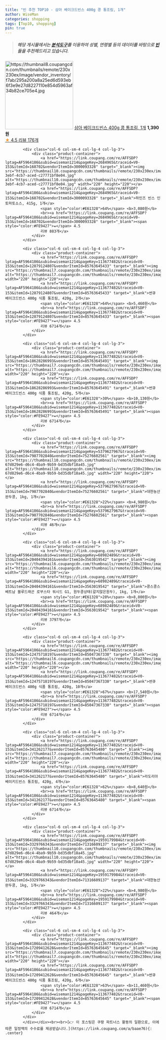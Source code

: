 ```yaml
---
title: "빈 추천 TOP10 - 삼아 베이크드빈스 400g 콩 통조림, 1개"
author: WiseMan
categories: shopping
tags: [Top10, shopping]
pin: true
---
```


> ##### 해당 게시물에서는 [**분석도구**](https://itemscout.io/)를 이용하여 **성별**, **연령별** 등의 데이터를 바탕으로 [**빈**](https://link.coupang.com/a/baae76)들을 추천해드리고 있습니다.
<div class="container"><div class="row">
            <div class="col-6 col-sm-4 col-lg-4 col-lg-3">
                <div class="product-container">
                    <a href="https://link.coupang.com/re/AFFSDP?lptag=AF5964186&subid=wiseman1214&pageKey=6804914008&traceid=V0-153&itemId=114423913&vendorItemId=86944957274" target="_blank"><img src="https://thumbnail8.coupangcdn.com/thumbnails/remote/230x230ex/image/vendor_inventory/f7ab/295a200a8a25ed6d593eb6f3e9e27d8227110e854d5963af34b82ce705e4.jpg" alt="https://thumbnail8.coupangcdn.com/thumbnails/remote/230x230ex/image/vendor_inventory/f7ab/295a200a8a25ed6d593eb6f3e9e27d8227110e854d5963af34b82ce705e4.jpg" width="220" height="220"></a>
                    <a href="https://link.coupang.com/re/AFFSDP?lptag=AF5964186&subid=wiseman1214&pageKey=6804914008&traceid=V0-153&itemId=114423913&vendorItemId=86944957274" target="_blank">삼아 베이크드빈스 400g 콩 통조림, 1개</a>
                    <span style="color:#E61328"></span> <b>1,390원</b>
                    <br><a href="https://link.coupang.com/re/AFFSDP?lptag=AF5964186&subid=wiseman1214&pageKey=6804914008&traceid=V0-153&itemId=114423913&vendorItemId=86944957274" target="_blank"><span style="color:#FE9427">★</span> 4.5
                    리뷰 176개</a>
                </div>
            </div>
            
            <div class="col-6 col-sm-4 col-lg-4 col-lg-3">
                <div class="product-container">
                    <a href="https://link.coupang.com/re/AFFSDP?lptag=AF5964186&subid=wiseman1214&pageKey=2684965&traceid=V0-153&itemId=168702&vendorItemId=3000093328" target="_blank"><img src="https://thumbnail10.coupangcdn.com/thumbnails/remote/230x230ex/image/product/image/vendoritem/2018/03/14/3000093328/3141f872-3ebf-4cb7-aced-c27771bf8e04.jpg" alt="https://thumbnail10.coupangcdn.com/thumbnails/remote/230x230ex/image/product/image/vendoritem/2018/03/14/3000093328/3141f872-3ebf-4cb7-aced-c27771bf8e04.jpg" width="220" height="220"></a>
                    <a href="https://link.coupang.com/re/AFFSDP?lptag=AF5964186&subid=wiseman1214&pageKey=2684965&traceid=V0-153&itemId=168702&vendorItemId=3000093328" target="_blank">하인즈 빈스 인 토마토소스, 415g, 1개</a>
                    <span style="color:#E61328">64%</span> <b>3,080원</b>
                    <br><a href="https://link.coupang.com/re/AFFSDP?lptag=AF5964186&subid=wiseman1214&pageKey=2684965&traceid=V0-153&itemId=168702&vendorItemId=3000093328" target="_blank"><span style="color:#FE9427">★</span> 4.5
                    리뷰 883개</a>
                </div>
            </div>
            
            <div class="col-6 col-sm-4 col-lg-4 col-lg-3">
                <div class="product-container">
                    <a href="https://link.coupang.com/re/AFFSDP?lptag=AF5964186&subid=wiseman1214&pageKey=113677482&traceid=V0-153&itemId=12879124807&vendorItemId=85763645433" target="_blank"><img src="https://thumbnail7.coupangcdn.com/thumbnails/remote/230x230ex/image/vendor_inventory/3d84/20e289bbfbe61a65a94c40ce00dd2e8cc43c5b0c0f0df8f9a62b7cbb073a.png" alt="https://thumbnail7.coupangcdn.com/thumbnails/remote/230x230ex/image/vendor_inventory/3d84/20e289bbfbe61a65a94c40ce00dd2e8cc43c5b0c0f0df8f9a62b7cbb073a.png" width="220" height="220"></a>
                    <a href="https://link.coupang.com/re/AFFSDP?lptag=AF5964186&subid=wiseman1214&pageKey=113677482&traceid=V0-153&itemId=12879124807&vendorItemId=85763645433" target="_blank">썬큐 베이크드빈스 400g 식품 통조림, 420g, 2개</a>
                    <span style="color:#E61328">64%</span> <b>5,460원</b>
                    <br><a href="https://link.coupang.com/re/AFFSDP?lptag=AF5964186&subid=wiseman1214&pageKey=113677482&traceid=V0-153&itemId=12879124807&vendorItemId=85763645433" target="_blank"><span style="color:#FE9427">★</span> 4.5
                    리뷰 6714개</a>
                </div>
            </div>
            
            <div class="col-6 col-sm-4 col-lg-4 col-lg-3">
                <div class="product-container">
                    <a href="https://link.coupang.com/re/AFFSDP?lptag=AF5964186&subid=wiseman1214&pageKey=113677482&traceid=V0-153&itemId=18628286993&vendorItemId=85763645491" target="_blank"><img src="https://thumbnail7.coupangcdn.com/thumbnails/remote/230x230ex/image/vendor_inventory/3d84/20e289bbfbe61a65a94c40ce00dd2e8cc43c5b0c0f0df8f9a62b7cbb073a.png" alt="https://thumbnail7.coupangcdn.com/thumbnails/remote/230x230ex/image/vendor_inventory/3d84/20e289bbfbe61a65a94c40ce00dd2e8cc43c5b0c0f0df8f9a62b7cbb073a.png" width="220" height="220"></a>
                    <a href="https://link.coupang.com/re/AFFSDP?lptag=AF5964186&subid=wiseman1214&pageKey=113677482&traceid=V0-153&itemId=18628286993&vendorItemId=85763645491" target="_blank">썬큐 베이크드빈스 400g 식품 통조림, 420g, 5개</a>
                    <span style="color:#E61328">30%</span> <b>10,130원</b>
                    <br><a href="https://link.coupang.com/re/AFFSDP?lptag=AF5964186&subid=wiseman1214&pageKey=113677482&traceid=V0-153&itemId=18628286993&vendorItemId=85763645491" target="_blank"><span style="color:#FE9427">★</span> 4.5
                    리뷰 6714개</a>
                </div>
            </div>
            
            <div class="col-6 col-sm-4 col-lg-4 col-lg-3">
                <div class="product-container">
                    <a href="https://link.coupang.com/re/AFFSDP?lptag=AF5964186&subid=wiseman1214&pageKey=5379627967&traceid=V0-153&itemId=7987702840&vendorItemId=75276602561" target="_blank"><img src="https://thumbnail10.coupangcdn.com/thumbnails/remote/230x230ex/image/retail/images/6607481557207827-67d829e6-d6c4-4ba9-9b59-bd35dbf18a45.jpg" alt="https://thumbnail10.coupangcdn.com/thumbnails/remote/230x230ex/image/retail/images/6607481557207827-67d829e6-d6c4-4ba9-9b59-bd35dbf18a45.jpg" width="220" height="220"></a>
                    <a href="https://link.coupang.com/re/AFFSDP?lptag=AF5964186&subid=wiseman1214&pageKey=5379627967&traceid=V0-153&itemId=7987702840&vendorItemId=75276602561" target="_blank">대한농산 완두콩, 1kg, 1개</a>
                    <span style="color:#E61328">22%</span> <b>4,980원</b>
                    <br><a href="https://link.coupang.com/re/AFFSDP?lptag=AF5964186&subid=wiseman1214&pageKey=5379627967&traceid=V0-153&itemId=7987702840&vendorItemId=75276602561" target="_blank"><span style="color:#FE9427">★</span> 4.5
                    리뷰 46개</a>
                </div>
            </div>
            
            <div class="col-6 col-sm-4 col-lg-4 col-lg-3">
                <div class="product-container">
                    <a href="https://link.coupang.com/re/AFFSDP?lptag=AF5964186&subid=wiseman1214&pageKey=68982489&traceid=V0-153&itemId=20404394161&vendorItemId=3563019542" target="_blank"><img src="https://thumbnail6.coupangcdn.com/thumbnails/remote/230x230ex/image/vendor_inventory/239c/4e045a142ce3f67df2912ce8d5b116807f2f75b85f82aa08407f8f734a07.jpg" alt="https://thumbnail6.coupangcdn.com/thumbnails/remote/230x230ex/image/vendor_inventory/239c/4e045a142ce3f67df2912ce8d5b116807f2f75b85f82aa08407f8f734a07.jpg" width="220" height="220"></a>
                    <a href="https://link.coupang.com/re/AFFSDP?lptag=AF5964186&subid=wiseman1214&pageKey=68982489&traceid=V0-153&itemId=20404394161&vendorItemId=3563019542" target="_blank">콩스콩스 베트남 블루드래곤 로부스타 워시드 G1, 원두콩상태(갈지않은원두), 1kg, 1개</a>
                    <span style="color:#E61328">28%</span> <b>8,800원</b>
                    <br><a href="https://link.coupang.com/re/AFFSDP?lptag=AF5964186&subid=wiseman1214&pageKey=68982489&traceid=V0-153&itemId=20404394161&vendorItemId=3563019542" target="_blank"><span style="color:#FE9427">★</span> 4.5
                    리뷰 3797개</a>
                </div>
            </div>
            
            <div class="col-6 col-sm-4 col-lg-4 col-lg-3">
                <div class="product-container">
                    <a href="https://link.coupang.com/re/AFFSDP?lptag=AF5964186&subid=wiseman1214&pageKey=113677482&traceid=V0-153&itemId=12475718197&vendorItemId=85047367330" target="_blank"><img src="https://thumbnail6.coupangcdn.com/thumbnails/remote/230x230ex/image/vendor_inventory/236d/6b5d064379df9ea11b0935a618c87e49116d31f0bffdc9aaab07f7bb2634.png" alt="https://thumbnail6.coupangcdn.com/thumbnails/remote/230x230ex/image/vendor_inventory/236d/6b5d064379df9ea11b0935a618c87e49116d31f0bffdc9aaab07f7bb2634.png" width="220" height="220"></a>
                    <a href="https://link.coupang.com/re/AFFSDP?lptag=AF5964186&subid=wiseman1214&pageKey=113677482&traceid=V0-153&itemId=12475718197&vendorItemId=85047367330" target="_blank">썬큐 베이크드빈스 400g 식품 통조림, 420g, 10개</a>
                    <span style="color:#E61328">67%</span> <b>17,540원</b>
                    <br><a href="https://link.coupang.com/re/AFFSDP?lptag=AF5964186&subid=wiseman1214&pageKey=113677482&traceid=V0-153&itemId=12475718197&vendorItemId=85047367330" target="_blank"><span style="color:#FE9427">★</span> 4.5
                    리뷰 6714개</a>
                </div>
            </div>
            
            <div class="col-6 col-sm-4 col-lg-4 col-lg-3">
                <div class="product-container">
                    <a href="https://link.coupang.com/re/AFFSDP?lptag=AF5964186&subid=wiseman1214&pageKey=113677482&traceid=V0-153&itemId=341262177&vendorItemId=85763645480" target="_blank"><img src="https://thumbnail7.coupangcdn.com/thumbnails/remote/230x230ex/image/vendor_inventory/3d84/20e289bbfbe61a65a94c40ce00dd2e8cc43c5b0c0f0df8f9a62b7cbb073a.png" alt="https://thumbnail7.coupangcdn.com/thumbnails/remote/230x230ex/image/vendor_inventory/3d84/20e289bbfbe61a65a94c40ce00dd2e8cc43c5b0c0f0df8f9a62b7cbb073a.png" width="220" height="220"></a>
                    <a href="https://link.coupang.com/re/AFFSDP?lptag=AF5964186&subid=wiseman1214&pageKey=113677482&traceid=V0-153&itemId=341262177&vendorItemId=85763645480" target="_blank">라도리아 베이키드빈스 통조림, 420g, 4개</a>
                    <span style="color:#E61328">62%</span> <b>8,640원</b>
                    <br><a href="https://link.coupang.com/re/AFFSDP?lptag=AF5964186&subid=wiseman1214&pageKey=113677482&traceid=V0-153&itemId=341262177&vendorItemId=85763645480" target="_blank"><span style="color:#FE9427">★</span> 4.5
                    리뷰 6714개</a>
                </div>
            </div>
            
            <div class="col-6 col-sm-4 col-lg-4 col-lg-3">
                <div class="product-container">
                    <a href="https://link.coupang.com/re/AFFSDP?lptag=AF5964186&subid=wiseman1214&pageKey=1959179984&traceid=V0-153&itemId=3329766343&vendorItemId=71316609137" target="_blank"><img src="https://thumbnail10.coupangcdn.com/thumbnails/remote/230x230ex/image/retail/images/6607481557207827-67d829e6-d6c4-4ba9-9b59-bd35dbf18a45.jpg" alt="https://thumbnail10.coupangcdn.com/thumbnails/remote/230x230ex/image/retail/images/6607481557207827-67d829e6-d6c4-4ba9-9b59-bd35dbf18a45.jpg" width="220" height="220"></a>
                    <a href="https://link.coupang.com/re/AFFSDP?lptag=AF5964186&subid=wiseman1214&pageKey=1959179984&traceid=V0-153&itemId=3329766343&vendorItemId=71316609137" target="_blank">대한농산 완두콩, 1kg, 1개</a>
                    <span style="color:#E61328">22%</span> <b>4,980원</b>
                    <br><a href="https://link.coupang.com/re/AFFSDP?lptag=AF5964186&subid=wiseman1214&pageKey=1959179984&traceid=V0-153&itemId=3329766343&vendorItemId=71316609137" target="_blank"><span style="color:#FE9427">★</span> 4.5
                    리뷰 464개</a>
                </div>
            </div>
            
            <div class="col-6 col-sm-4 col-lg-4 col-lg-3">
                <div class="product-container">
                    <a href="https://link.coupang.com/re/AFFSDP?lptag=AF5964186&subid=wiseman1214&pageKey=113677482&traceid=V0-153&itemId=17209412628&vendorItemId=85763645645" target="_blank"><img src="https://thumbnail7.coupangcdn.com/thumbnails/remote/230x230ex/image/vendor_inventory/3d84/20e289bbfbe61a65a94c40ce00dd2e8cc43c5b0c0f0df8f9a62b7cbb073a.png" alt="https://thumbnail7.coupangcdn.com/thumbnails/remote/230x230ex/image/vendor_inventory/3d84/20e289bbfbe61a65a94c40ce00dd2e8cc43c5b0c0f0df8f9a62b7cbb073a.png" width="220" height="220"></a>
                    <a href="https://link.coupang.com/re/AFFSDP?lptag=AF5964186&subid=wiseman1214&pageKey=113677482&traceid=V0-153&itemId=17209412628&vendorItemId=85763645645" target="_blank">썬큐 베이크드빈스 400g 식품 통조림, 420g, 6개</a>
                    <span style="color:#E61328">63%</span> <b>11,460원</b>
                    <br><a href="https://link.coupang.com/re/AFFSDP?lptag=AF5964186&subid=wiseman1214&pageKey=113677482&traceid=V0-153&itemId=17209412628&vendorItemId=85763645645" target="_blank"><span style="color:#FE9427">★</span> 4.5
                    리뷰 6714개</a>
                </div>
            </div>
            </div></div><br><br>[👉 이 포스팅은 쿠팡 파트너스 활동의 일환으로, 이에 따른 일정액의 수수료를 제공받습니다.](https://link.coupang.com/a/baae76){: .center}